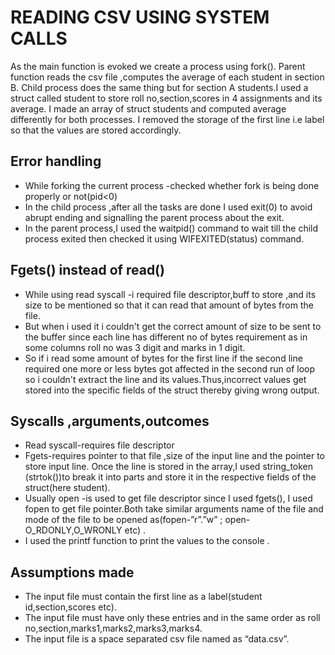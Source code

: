 # READING CSV USING SYSTEM CALLS
As the main function is evoked we create a process using fork().
Parent function reads the csv file ,computes the average of each student in section B.
Child process does the same thing but for section A students.I used a struct called student to store roll no,section,scores in 4 assignments and its
average.
I made an array of struct students and computed average differently for both
processes.
I removed the storage of the first line i.e label so that the values are stored accordingly.

## Error handling
  - While forking the current process -checked whether fork is being
done properly or not(pid<0)
  - In the child process ,after all the tasks are done I used exit(0) to avoid
abrupt ending and signalling the parent process about the exit.
  - In the parent process,I used the waitpid() command to wait till the
child process exited then checked it using WIFEXITED(status)
command.
## Fgets() instead of read()
  - While using read syscall -i required file descriptor,buff to store ,and its size to be
mentioned so that it can read that amount of bytes from the file.
  - But when i used it i couldn't get the correct amount of size to be sent to the buffer
since each line has different no of bytes requirement as in some columns roll no
was 3 digit and marks in 1 digit.
  - So if i read some amount of bytes for the first line if the second line required one
more or less bytes got affected in the second run of loop so i couldn't extract the
line and its values.Thus,incorrect values get stored into the specific fields of the
struct thereby giving wrong output.
## Syscalls ,arguments,outcomes
  - Read syscall-requires file descriptor
  - Fgets-requires pointer to that file ,size of the input line and the pointer to store
input line. Once the line is stored in the array,I used string_token (strtok())to
break it into parts and store it in the respective fields of the struct(here student).
  - Usually open -is used to get file descriptor since I used fgets(), I used fopen to
get file pointer.Both take similar arguments name of the file and mode of the file
to be opened as(fopen-”r”.”w” ; open- O_RDONLY,O_WRONLY etc) .
  - I used the printf function to print the values to the console .

## Assumptions made
  - The input file must contain the first line as a label(student id,section,scores etc).
  - The input file must have only these entries and in the same order as roll
no,section,marks1,marks2,marks3,marks4.
  - The input file is a space separated csv file named as “data.csv”.

